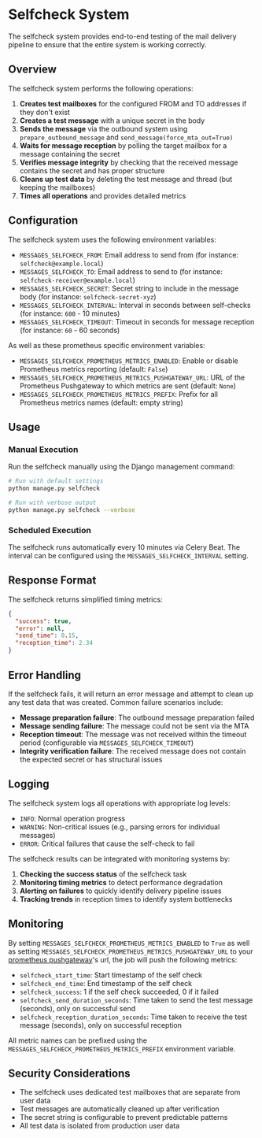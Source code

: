 # Selfcheck System

The selfcheck system provides end-to-end testing of the mail delivery pipeline to ensure that the entire system is working correctly.

## Overview

The selfcheck system performs the following operations:

1. **Creates test mailboxes** for the configured FROM and TO addresses if they don't exist
2. **Creates a test message** with a unique secret in the body
3. **Sends the message** via the outbound system using `prepare_outbound_message` and `send_message(force_mta_out=True)`
4. **Waits for message reception** by polling the target mailbox for a message containing the secret
5. **Verifies message integrity** by checking that the received message contains the secret and has proper structure
6. **Cleans up test data** by deleting the test message and thread (but keeping the mailboxes)
7. **Times all operations** and provides detailed metrics

## Configuration

The selfcheck system uses the following environment variables:

- `MESSAGES_SELFCHECK_FROM`: Email address to send from (for instance: `selfcheck@example.local`)
- `MESSAGES_SELFCHECK_TO`: Email address to send to (for instance: `selfcheck-receiver@example.local`)
- `MESSAGES_SELFCHECK_SECRET`: Secret string to include in the message body (for instance: `selfcheck-secret-xyz`)
- `MESSAGES_SELFCHECK_INTERVAL`: Interval in seconds between self-checks (for instance: `600` - 10 minutes)
- `MESSAGES_SELFCHECK_TIMEOUT`: Timeout in seconds for message reception (for instance: `60` - 60 seconds)

As well as these prometheus specific environment variables:

- `MESSAGES_SELFCHECK_PROMETHEUS_METRICS_ENABLED`: Enable or disable Prometheus metrics reporting (default: `False`)
- `MESSAGES_SELFCHECK_PROMETHEUS_METRICS_PUSHGATEWAY_URL`: URL of the Prometheus Pushgateway to which metrics are sent (default: `None`)
- `MESSAGES_SELFCHECK_PROMETHEUS_METRICS_PREFIX`: Prefix for all Prometheus metrics names (default: empty string)

## Usage

### Manual Execution

Run the selfcheck manually using the Django management command:

```bash
# Run with default settings
python manage.py selfcheck

# Run with verbose output
python manage.py selfcheck --verbose
```

### Scheduled Execution

The selfcheck runs automatically every 10 minutes via Celery Beat. The interval can be configured using the `MESSAGES_SELFCHECK_INTERVAL` setting.

## Response Format

The selfcheck returns simplified timing metrics:

```json
{
  "success": true,
  "error": null,
  "send_time": 0.15,
  "reception_time": 2.34
}
```

## Error Handling

If the selfcheck fails, it will return an error message and attempt to clean up any test data that was created. Common failure scenarios include:

- **Message preparation failure**: The outbound message preparation failed
- **Message sending failure**: The message could not be sent via the MTA
- **Reception timeout**: The message was not received within the timeout period (configurable via `MESSAGES_SELFCHECK_TIMEOUT`)
- **Integrity verification failure**: The received message does not contain the expected secret or has structural issues

## Logging

The selfcheck system logs all operations with appropriate log levels:

- `INFO`: Normal operation progress
- `WARNING`: Non-critical issues (e.g., parsing errors for individual messages)
- `ERROR`: Critical failures that cause the self-check to fail

The selfcheck results can be integrated with monitoring systems by:

1. **Checking the success status** of the selfcheck task
2. **Monitoring timing metrics** to detect performance degradation
3. **Alerting on failures** to quickly identify delivery pipeline issues
4. **Tracking trends** in reception times to identify system bottlenecks

## Monitoring

By setting `MESSAGES_SELFCHECK_PROMETHEUS_METRICS_ENABLED` to `True` as well as setting `MESSAGES_SELFCHECK_PROMETHEUS_METRICS_PUSHGATEWAY_URL` to your [prometheus pushgateway](https://github.com/prometheus/pushgateway)'s url, the job will push the following metrics:

- `selfcheck_start_time`: Start timestamp of the self check
- `selfcheck_end_time`: End timestamp of the self check
- `selfcheck_success`: 1 if the self check succeeded, 0 if it failed
- `selfcheck_send_duration_seconds`: Time taken to send the test message (seconds), only on successful send
- `selfcheck_reception_duration_seconds`: Time taken to receive the test message (seconds), only on successful reception

All metric names can be prefixed using the `MESSAGES_SELFCHECK_PROMETHEUS_METRICS_PREFIX` environment variable.

## Security Considerations

- The selfcheck uses dedicated test mailboxes that are separate from user data
- Test messages are automatically cleaned up after verification
- The secret string is configurable to prevent predictable patterns
- All test data is isolated from production user data
